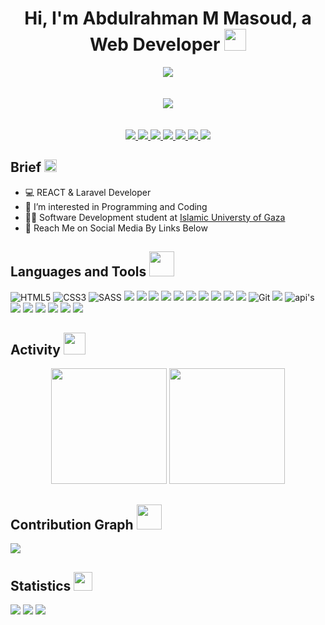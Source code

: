 <h1 align="center">Hi, I'm Abdulrahman M Masoud, a Web Developer <img width="35" src="https://c.tenor.com/nebZyl8oN7IAAAAi/wave-hello.gif" /></h1>
<p align="center">
    <img src="https://www.codewars.com/users/abodmasoud/badges/large" /><br><br><br>
    <img src="https://leetcode.com/abodmasoud1/" /><br><br><br>
    <a href="https://www.linkedin.com/in/abdulrahman-masoud/">
    <img src="https://img.shields.io/badge/-linkedin-%230966C2?style=for-the-badge&logo=linkedin&logoColor=white" />
    </a>
    <a href="https://github.com/abodmasoud">
    <img src="https://img.shields.io/badge/-github-1C1C1C?style=for-the-badge&logo=github&logoColor=white" />
    </a>
    <a href="mailto:abdarhmanmasoud99@gmail.com?subject=Email From GitHub Account">
    <img src="https://img.shields.io/badge/Gmail-D14836?style=for-the-badge&logo=gmail&logoColor=white" />
    </a>
    <a href="https://www.codewars.com/users/abodmasoud">
    <img src="https://img.shields.io/badge/-codewars-3A3A3A?style=for-the-badge&logo=codewars&logoColor=white" />
    </a>
    <a href="https://www.freecodecamp.org/abodmasoud">
    <img src="https://img.shields.io/badge/-freecodecamp-393939?style=for-the-badge&logo=freecodecamp&logoColor=white" />
    </a>
    <a href="https://twitter.com/abood_masoud1/">
    <img src="https://img.shields.io/badge/Twitter-1DA1F2?style=for-the-badge&logo=twitter&logoColor=white" />
    </a>
    <a href="https://www.instagram.com/abod.masoud1/">
    <img src="https://img.shields.io/badge/Instagram-E1306C?style=for-the-badge&logo=instagram&logoColor=white" />
    </a>
</p>

## Brief <img width="20" src="https://c.tenor.com/8McIGu0Tf_QAAAAi/fire-joypixels.gif" />
<!-- - ✨ Aspiring a Full-Stack JavaScript Developer -->
- 💻 REACT & Laravel Developer
- 👀 I’m interested in Programming and Coding
- 👨‍🎓 Software Development student at [Islamic Universty of Gaza](https://www.iugaza.edu.ps/)
- 📩 Reach Me on Social Media By Links Below
<!-- - 🔭 I'm currently learning the REACT and NODE JS -->
<!-- - 🥳️ [Coding Foundations Course](https://gazaskygeeks.com/coders-fundamentals-course/) graduate at [GSG](https://gazaskygeeks.com/) -->



## Languages and Tools <img width="40" src="https://c.tenor.com/Pnb_hVWq2sgAAAAi/on-process-dig.gif" />
![HTML5](https://img.shields.io/badge/HTML5-E34F26?style=for-the-badge&logo=html5&logoColor=white)
![CSS3](https://img.shields.io/badge/CSS3-1572B6?style=for-the-badge&logo=css3&logoColor=white)
![SASS](https://img.shields.io/badge/Sass-CC6699?style=for-the-badge&logo=sass&logoColor=white)
<img src="https://img.shields.io/badge/JavaScript-F7DF1E?style=for-the-badge&logo=javascript&logoColor=black" />
<img src="https://img.shields.io/badge/Java-ED8B00?style=for-the-badge&logo=java&logoColor=white" />
<img src="https://img.shields.io/badge/PHP-777BB4?style=for-the-badge&logo=php&logoColor=white" />
<img src="https://img.shields.io/badge/-ReactJs-61DAFB?style=for-the-badge&logo=react&logoColor=white" />
<img src="https://img.shields.io/badge/Laravel-FF2D20?style=for-the-badge&logo=laravel&logoColor=white" />
<img src="https://img.shields.io/badge/Vue.js-35495E?style=for-the-badge&logo=vuedotjs&logoColor=4FC08D" />
<img src="https://img.shields.io/badge/Ubuntu-E95420?style=for-the-badge&logo=ubuntu&logoColor=white" />
<img src="https://img.shields.io/badge/Adobe%20XD-470137?style=for-the-badge&logo=Adobe%20XD&logoColor=#FF61F6" />
<img src="https://img.shields.io/badge/figma-%23F24E1E.svg?style=for-the-badge&logo=figma&logoColor=white" />
<img src="https://img.shields.io/badge/adobe%20photoshop-%2331A8FF.svg?style=for-the-badge&logo=adobe%20photoshop&logoColor=white" />
![Git](https://img.shields.io/badge/-Git-3A3A3A?style=for-the-badge&logo=git&logoColor=white)
<img src="https://img.shields.io/badge/GitHub-100000?style=for-the-badge&logo=github&logoColor=white" />
![api's](https://img.shields.io/badge/-apis-3A3A3A?style=for-the-badge&logo=connect&logoColor=white)
<img src="https://img.shields.io/badge/-Visual%20Studio%20Code-0584C4?style=for-the-badge&logo=visualstudiocode&logoColor=white" />
<img src="https://img.shields.io/badge/-postman-F26634?style=for-the-badge&logo=postman&logoColor=white" />
<img src="https://img.shields.io/badge/Oracle-F80000?style=for-the-badge&logo=Oracle&logoColor=white" />
<img src="https://img.shields.io/badge/MongoDB-4EA94B?style=for-the-badge&logo=mongodb&logoColor=white" />
<img src="https://img.shields.io/badge/MySQL-005C84?style=for-the-badge&logo=mysql&logoColor=white" />
<img src="https://img.shields.io/badge/Xampp-F37623?style=for-the-badge&logo=xampp&logoColor=white" />

## Activity <img width="35" src="https://c.tenor.com/dWMRNxW7Ti4AAAAi/iota-tanglevision.gif" />
<div align="center">
  <img height="185em" src="https://github-readme-stats.vercel.app/api?username=abodmasoud&theme=dracula&show_icons=true" />
  <img height="185em" src="https://github-readme-streak-stats.herokuapp.com/?user=abodmasoud&theme=dracula&date_format=M%20j%5B%2C%20Y%5D" />
</div>

## Contribution Graph <img width="40" src="https://c.tenor.com/8Bhx4_d52goAAAAi/mic-drop-busy-bee.gif" />
<img src="https://activity-graph.herokuapp.com/graph?username=abodmasoud&theme=dracula&color=B994E6&bg_color=2B2D3D" />

## Statistics <img width="30" src="https://c.tenor.com/LSHKMiRdLggAAAAi/statistics-trending-up.gif" />

<a href="https://github.com/abodmasoud?tab=followers"><img src="https://img.shields.io/github/followers/abodmasoud?label=Followers&style=social" /></a>
<img src="https://img.shields.io/github/stars/abodmasoud?label=stars&style=social" />
<img src="https://komarev.com/ghpvc/?username=abodmasoud" />
